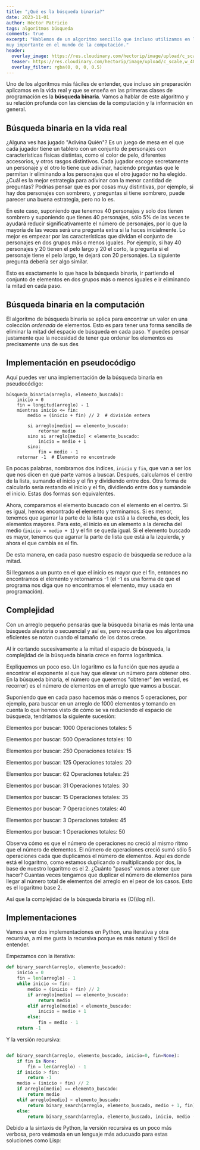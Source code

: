 ```yaml
---
title: "¿Qué es la búsqueda binaria?"
date: 2023-11-01
author: Héctor Patricio
tags: algoritmos búsqueda
comments: true
excerpt: "Hablemos de un algoritmo sencillo que incluso utilizamos en la vida real pero que es
muy importante en el mundo de la computación."
header:
  overlay_image: https://res.cloudinary.com/hectorip/image/upload/c_scale,w_1400/v1729489258/nastya-kvokka-Ifk3WssHNRw-unsplash_m2u7vh.jpg
  teaser: https://res.cloudinary.com/hectorip/image/upload/c_scale,w_400/v1729489258/nastya-kvokka-Ifk3WssHNRw-unsplash_m2u7vh.jpg
  overlay_filter: rgba(0, 0, 0, 0.5)
---
```


Uno de los algoritmos más fáciles de entender, que incluso sin preparación
aplicamos en la vida real y que se enseña en las primeras clases de programación
es la **búsqueda binaria**. Vamos a hablar de este algoritmo y su relación
profunda con las ciencias de la computación y la información en general.

## Búsqueda binaria en la vida real

¿Alguna ves has jugado "Adivina Quién"? Es un juego de mesa en el
que cada jugador tiene un tablero con un conjunto de personajes con
características físicas distintas, como el color de pelo, diferentes
accesorios, y otros rasgos distintivos. Cada jugador escoge secretamente
un personaje y el otro lo tiene que adivinar, haciendo preguntas que
le permitan ir eliminando a los personajes que el otro jugador no ha elegido.
¿Cuál es la mejor estrategia para adivinar con la menor cantidad de
preguntas? Podrías pensar que es por cosas muy distintivas, por ejemplo,
si hay dos personajes con sombrero, y preguntas si tiene sombrero, puede
parecer una buena estrategia, pero no lo es.

En este caso, suponiendo que tenemos 40 personajes y solo dos tienen sombrero y
suponiendo que tienes 40 personajes, sólo 5% de las veces te ayudará reducir
significativamente el número de personajes, por lo que la mayoría de las veces
será una pregunta extra si la haces inicialmente. Lo mejor es empezar por las
características que dividan el conjunto de personajes en dos grupos más o menos
iguales. Por ejemplo, si hay 40 personajes y 20 tienen el pelo largo y 20 el corto,
la pregunta si el personaje tiene el pelo largo, te dejará con 20 personajes.
La siguiente pregunta debería ser algo similar.

Esto es exactamente lo que hace la búsqueda binaria, ir partiendo el conjunto
de elementos en dos grupos más o menos iguales e ir eliminando la mitad en cada
paso.

## Búsqueda binaria en la computación

El algoritmo de búsqueda binaria se aplica para encontrar un valor en una
colección _ordenada_ de elementos. Esto es para tener una forma sencilla de
eliminar la mitad del espacio de búsqueda en cada paso. Y puedes pensar justamente
que la necesidad de tener que ordenar los elementos es precisamente una de sus
des

## Implementación en pseudocódigo

Aquí puedes ver una implementación de la búsqueda binaria en pseudocódigo:

```
búsqueda_binaria(arreglo, elemento_buscado):
    inicio = 0
    fin = longitud(arreglo) - 1
    mientras inicio <= fin:
        medio = (inicio + fin) // 2  # división entera

        si arreglo[medio] == elemento_buscado:
            retornar medio
        sino si arreglo[medio] < elemento_buscado:
            inicio = medio + 1
        sino:
            fin = medio - 1
    retornar -1  # Elemento no encontrado
```

En pocas palabras, nombramos dos índices, `inicio` y `fin`, que van a ser
los que nos dicen en qué parte vamos a buscar. Después, calculamos el centro
de la lista, sumando el inicio y el fin y dividiendo entre dos. Otra forma de
calcularlo sería restando el inicio y el fin, dividiendo entre dos y sumándole
el inicio. Estas dos formas son equivalentes.

Ahora, comparamos el elemento buscado con el elemento en el centro. Si es igual,
hemos encontrado el elemento y terminamos. Si es menor, tenemos que agarrar 
la parte de la lista que está a la derecha, es decir, los elementos mayores.
Para esto, el inicio es un elemento a la derecha del medio (`inicio = medio + 1`)
y el fin se queda igual. Si el elemento buscado es mayor, tenemos que agarrar
la parte de lista que está a la izquierda, y ahora el que cambia es el fin.

De esta manera, en cada paso nuestro espacio de búsqueda se reduce a la mitad.

Si llegamos a un punto en el que el inicio es mayor que el fin, entonces no
encontramos el elemento y retornamos -1 (el -1 es una forma de que el
programa nos diga que no encontramos el elemento, muy usada en programación).

## Complejidad

Con un arreglo pequeño pensarás que la búsqueda binaria es más lenta una búsqueda
aleatoria o secuencial y así es, pero recuerda que los algoritmos eficientes
se notan cuando el tamaño de los datos crece.

Al ir cortando sucesivamente a la mitad el espacio de búsqueda, la complejidad
de la búsqueda binaria crece en forma logarítmica.

Expliquemos un poco eso. Un logaritmo es la función que nos ayuda a encontrar
el exponente al que hay que elevar un número para obtener otro. En la búsqueda
binaria, el número que queremos "obtener" (en verdad, es recorrer) es el número
de elementos en el arreglo que vamos a buscar.

Suponiendo que en cada paso hacemos más o menos 5 operaciones, por ejemplo,
para buscar en un arreglo de 1000 elementos y tomando en cuenta lo que hemos
visto de cómo se va reduciendo el espacio de búsqueda, tendríamos la siguiente
sucesión:

Elementos por buscar: 1000
Operaciones totales: 5

Elementos por buscar: 500
Operaciones totales: 10

Elementos por buscar: 250
Operaciones totales: 15

Elementos por buscar: 125
Operaciones totales: 20

Elementos por buscar: 62
Operaciones totales: 25

Elementos por buscar: 31
Operaciones totales: 30

Elementos por buscar: 15
Operaciones totales: 35

Elementos por buscar: 7
Operaciones totales: 40

Elementos por buscar: 3
Operaciones totales: 45

Elementos por buscar: 1
Operaciones totales: 50

Observa cómo es que el número de operaciones no creció al mismo ritmo que el número de
elementos. El número de operaciones creció sumó sólo 5 operaciones cada que duplicamos
el número de elementos. Aquí es donde está el logaritmo, como estamos duplicando o
multiplicando por dos, la base de nuestro logaritmo es el 2. ¿Cuánto "pasos" vamos a
tener que hacer? Cuantas veces tengamos que duplicar el número de elementos para llegar
al número total de elementos del arreglo en el peor de los casos. Esto es el logaritmo
base 2.

Así que la complejidad de la búsqueda binaria es \(O(\log n)\).

## Implementaciones

Vamos a ver dos implementaciones en Python, una iterativa y otra recursiva, a mi me gusta
la recursiva porque es más natural y fácil de entender.

Empezamos con la iterativa:

```python
def binary_search(arreglo, elemento_buscado):
    inicio = 0
    fin = len(arreglo) - 1
    while inicio <= fin:
        medio = (inicio + fin) // 2
        if arreglo[medio] == elemento_buscado:
            return medio
        elif arreglo[medio] < elemento_buscado:
            inicio = medio + 1
        else:
            fin = medio - 1
    return -1

```

Y la versión recursiva:

```python

def binary_search(arreglo, elemento_buscado, inicio=0, fin=None):
    if fin is None:
        fin = len(arreglo) - 1
    if inicio > fin:
        return -1
    medio = (inicio + fin) // 2
    if arreglo[medio] == elemento_buscado:
        return medio
    elif arreglo[medio] < elemento_buscado:
        return binary_search(arreglo, elemento_buscado, medio + 1, fin)
    else:
        return binary_search(arreglo, elemento_buscado, inicio, medio - 1)
```

Debido a la sintaxis de Python, la versión recursiva es un poco más verbosa,
pero veámosla en un lenguaje más aducuado para estas soluciones como Lisp:
